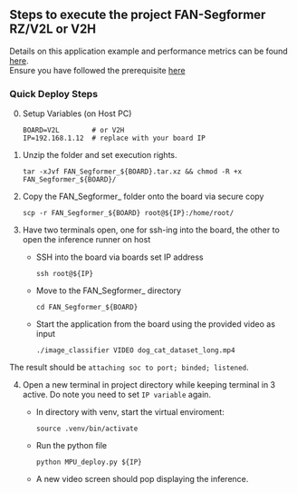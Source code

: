 ## Steps to execute the project FAN-Segformer RZ/V2L or V2H

Details on this application example and performance metrics can be found [here](/examples/segformer/readme.md).  
Ensure you have followed the prerequisite [here](../../Readme.md)

### Quick Deploy Steps

0. Setup Variables (on Host PC)
	```
	BOARD=V2L        # or V2H
	IP=192.168.1.12  # replace with your board IP
	```
1. Unzip the folder and set execution rights.
	```
	tar -xJvf FAN_Segformer_${BOARD}.tar.xz && chmod -R +x FAN_Segformer_${BOARD}/
	```
2. Copy the FAN_Segformer_<Board> folder onto the board via secure copy
	```
	scp -r FAN_Segformer_${BOARD} root@${IP}:/home/root/
	```
3. Have two terminals open, one for ssh-ing into the board, the other to open the inference runner on host

	- SSH into the board via boards set IP address
		```
		ssh root@${IP}
		```
	-  Move to the FAN_Segformer_<Board> directory
		```
		cd FAN_Segformer_${BOARD}
		```  
	-  Start the application from the board using the provided video as input
		```
		./image_classifier VIDEO dog_cat_dataset_long.mp4
		```

The result should be `attaching soc to port; binded; listened`.  

4. Open a new terminal in project directory while keeping terminal in 3 active. Do note you need to set `IP variable` again.

	- In directory with venv, start the virtual enviroment:
		```
		source .venv/bin/activate
		```
	- Run the python file
		```
		python MPU_deploy.py ${IP}
		```
	- A new video screen should pop displaying the inference.
